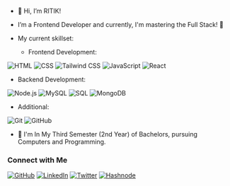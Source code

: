 - 👋 Hi, I’m RITIK!
- I’m a Frontend Developer and currently, I'm mastering the Full Stack! 🚀
- My current skillset:
  
  - Frontend Development:
    
![HTML](https://img.shields.io/badge/-HTML-E34F26?style=for-the-badge&logo=html5&logoColor=white)
![CSS](https://img.shields.io/badge/-CSS-1572B6?style=for-the-badge&logo=css3&logoColor=white)
![Tailwind CSS](https://img.shields.io/badge/-Tailwind_CSS-38B2AC?style=for-the-badge&logo=tailwind-css&logoColor=white)
![JavaScript](https://img.shields.io/badge/-JavaScript-F7DF1E?style=for-the-badge&logo=javascript&logoColor=black)
![React](https://img.shields.io/badge/-React-61DAFB?style=for-the-badge&logo=react&logoColor=black)
   - Backend Development:
    
![Node.js](https://img.shields.io/badge/-Node.js-339933?style=for-the-badge&logo=node.js&logoColor=white)
![MySQL](https://img.shields.io/badge/-MySQL-4479A1?style=for-the-badge&logo=mysql&logoColor=white)
![SQL](https://img.shields.io/badge/-SQL-4479A1?style=for-the-badge&logo=sql&logoColor=white)
![MongoDB](https://img.shields.io/badge/-MongoDB-47A248?style=for-the-badge&logo=mongodb&logoColor=white)
  - Additional:
    
![Git](https://img.shields.io/badge/-Git-F05032?style=for-the-badge&logo=git&logoColor=white)
![GitHub](https://img.shields.io/badge/-GitHub-181717?style=for-the-badge&logo=github&logoColor=white)


- 🌱 I'm In My Third Semester (2nd Year) of Bachelors, pursuing Computers and Programming. 

### Connect with Me

[![GitHub](https://img.shields.io/badge/-GitHub-181717?style=for-the-badge&logo=github&logoColor=white)](https://github.com/RITIK-coder-1)
[![LinkedIn](https://img.shields.io/badge/-LinkedIn-0077B5?style=for-the-badge&logo=linkedin&logoColor=white)](https://www.linkedin.com/in/ritik-mahapatra)
[![Twitter](https://img.shields.io/badge/-Twitter-1DA1F2?style=for-the-badge&logo=twitter&logoColor=white)](https://twitter.com/@_R_T_K__)
[![Hashnode](https://img.shields.io/badge/Hashnode-%23FFA500?style=for-the-badge&logo=hashnode&logoColor=white)](https://hashnode.com/@Ritik111)

